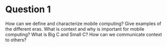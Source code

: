 # Question 1

How can we define and characterize mobile computing? Give examples of the
different eras. What is context and why is important for mobile computing? What is
Big C and Small C? How can we communicate context to others?